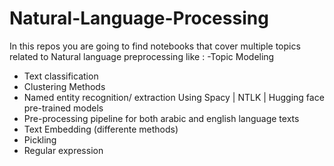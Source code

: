 # Natural-Language-Processing 
In this repos you are going to find notebooks that cover multiple topics related to Natural language preprocessing like :
 -Topic Modeling
 - Text classification 
 - Clustering Methods
 - Named entity recognition/ extraction Using Spacy | NTLK | Hugging face pre-trained models 
 - Pre-processing pipeline for both arabic and english language texts
 - Text Embedding (differente methods) 
 - Pickling
 - Regular expression 
